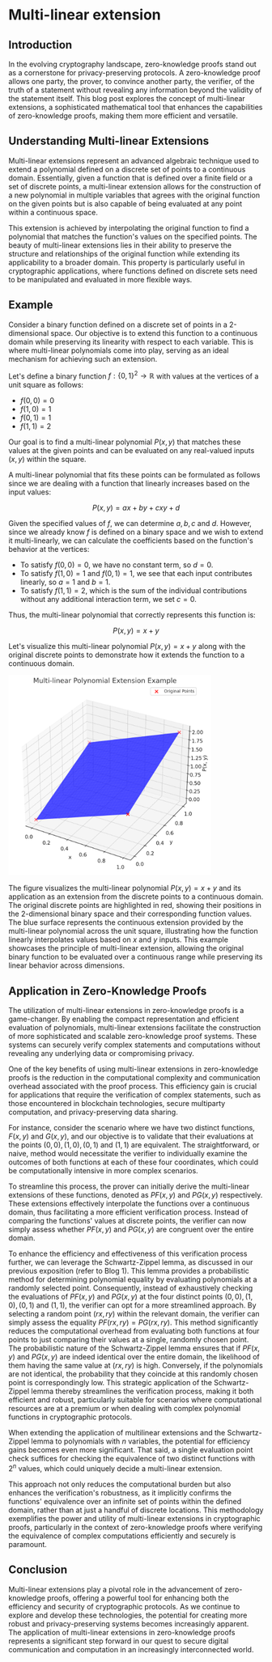 # Multi-linear extension
## Introduction
In the evolving cryptography landscape, zero-knowledge proofs stand out as a cornerstone for privacy-preserving protocols. A zero-knowledge proof allows one party, the prover, to convince another party, the verifier, of the truth of a statement without revealing any information beyond the validity of the statement itself. This blog post explores the concept of multi-linear extensions, a sophisticated mathematical tool that enhances the capabilities of zero-knowledge proofs, making them more efficient and versatile.

## Understanding Multi-linear Extensions
Multi-linear extensions represent an advanced algebraic technique used to extend a polynomial defined on a discrete set of points to a continuous domain. Essentially, given a function that is defined over a finite field or a set of discrete points, a multi-linear extension allows for the construction of a new polynomial in multiple variables that agrees with the original function on the given points but is also capable of being evaluated at any point within a continuous space.



This extension is achieved by interpolating the original function to find a polynomial that matches the function's values on the specified points. The beauty of multi-linear extensions lies in their ability to preserve the structure and relationships of the original function while extending its applicability to a broader domain. This property is particularly useful in cryptographic applications, where functions defined on discrete sets need to be manipulated and evaluated in more flexible ways.

## Example
Consider a binary function defined on a discrete set of points in a 2-dimensional space. Our objective is to extend this function to a continuous domain while preserving its linearity with respect to each variable. This is where multi-linear polynomials come into play, serving as an ideal mechanism for achieving such an extension.

Let's define a binary function $f: \{0, 1\}^2 \rightarrow \mathbb{R}$ with values at the vertices of a unit square as follows:

- $f(0, 0) = 0$
- $f(1, 0) = 1$
- $f(0, 1) = 1$
- $f(1, 1) = 2$

Our goal is to find a multi-linear polynomial $P(x, y)$ that matches these values at the given points and can be evaluated on any real-valued inputs $(x, y)$ within the square.

A multi-linear polynomial that fits these points can be formulated as follows since we are dealing with a function that linearly increases based on the input values:

$$P(x, y) = ax+by+cxy+d$$

Given the specified values of $f$, we can determine $a, b, c$ and $d$. However, since we already know $f$ is defined on a binary space and we wish to extend it multi-linearly, we can calculate the coefficients based on the function's behavior at the vertices:

- To satisfy $f(0, 0) = 0$, we have no constant term, so $d=0$.
- To satisfy $f(1, 0) = 1$ and $f(0, 1) = 1$, we see that each input contributes linearly, so $a = 1$ and $b = 1$.
- To satisfy $f(1, 1) = 2$, which is the sum of the individual contributions without any additional interaction term, we set $c = 0$.

Thus, the multi-linear polynomial that correctly represents this function is:

$$P(x, y) = x + y$$

Let's visualize this multi-linear polynomial $P(x, y) = x + y$ along with the original discrete points to demonstrate how it extends the function to a continuous domain.

<img src="mle.png" width="400">

The figure visualizes the multi-linear polynomial $P(x, y)=x+y$ and its application as an extension from the discrete points to a continuous domain. The original discrete points are highlighted in red, showing their positions in the 2-dimensional binary space and their corresponding function values. The blue surface represents the continuous extension provided by the multi-linear polynomial across the unit square, illustrating how the function linearly interpolates values based on $x$ and $y$ inputs. This example showcases the principle of multi-linear extension, allowing the original binary function to be evaluated over a continuous range while preserving its linear behavior across dimensions. 

## Application in Zero-Knowledge Proofs
The utilization of multi-linear extensions in zero-knowledge proofs is a game-changer. By enabling the compact representation and efficient evaluation of polynomials, multi-linear extensions facilitate the construction of more sophisticated and scalable zero-knowledge proof systems. These systems can securely verify complex statements and computations without revealing any underlying data or compromising privacy.

One of the key benefits of using multi-linear extensions in zero-knowledge proofs is the reduction in the computational complexity and communication overhead associated with the proof process. This efficiency gain is crucial for applications that require the verification of complex statements, such as those encountered in blockchain technologies, secure multiparty computation, and privacy-preserving data sharing.

For instance, consider the scenario where we have two distinct functions, $F(x, y)$ and $G(x, y)$, and our objective is to validate that their evaluations at the points $(0, 0), (1, 0), (0, 1)$ and $(1, 1)$ are equivalent. The straightforward, or naive, method would necessitate the verifier to individually examine the outcomes of both functions at each of these four coordinates, which could be computationally intensive in more complex scenarios. 

To streamline this process, the prover can initially derive the multi-linear extensions of these functions, denoted as $PF(x, y)$ and $PG(x, y)$ respectively. These extensions effectively interpolate the functions over a continuous domain, thus facilitating a more efficient verification process. Instead of comparing the functions' values at discrete points, the verifier can now simply assess whether $PF(x, y)$ and $PG(x, y)$ are congruent over the entire domain.

To enhance the efficiency and effectiveness of this verification process further, we can leverage the Schwartz-Zippel lemma, as discussed in our previous exposition (refer to Blog 1). This lemma provides a probabilistic method for determining polynomial equality by evaluating polynomials at a randomly selected point. Consequently, instead of exhaustively checking the evaluations of $PF(x, y)$ and $PG(x, y)$ at the four distinct points $(0, 0), (1, 0), (0, 1)$ and $(1, 1)$, the verifier can opt for a more streamlined approach. By selecting a random point $(rx, ry)$ within the relevant domain, the verifier can simply assess the equality $PF(rx, ry) = PG(rx, ry)$. This method significantly reduces the computational overhead from evaluating both functions at four points to just comparing their values at a single, randomly chosen point. The probabilistic nature of the Schwartz-Zippel lemma ensures that if $PF(x, y)$ and $PG(x, y)$ are indeed identical over the entire domain, the likelihood of them having the same value at $(rx, ry)$ is high. Conversely, if the polynomials are not identical, the probability that they coincide at this randomly chosen point is correspondingly low. This strategic application of the Schwartz-Zippel lemma thereby streamlines the verification process, making it both efficient and robust, particularly suitable for scenarios where computational resources are at a premium or when dealing with complex polynomial functions in cryptographic protocols. 

When extending the application of multilinear extensions and the Schwartz-Zippel lemma to polynomials with $n$ variables, the potential for efficiency gains becomes even more significant. That said, a single evaluation point check suffices for checking the equivalence of two distinct functions with $2^n$ values, which could uniquely decide a multi-linear extension.

This approach not only reduces the computational burden but also enhances the verification's robustness, as it implicitly confirms the functions' equivalence over an infinite set of points within the defined domain, rather than at just a handful of discrete locations. This methodology exemplifies the power and utility of multi-linear extensions in cryptographic proofs, particularly in the context of zero-knowledge proofs where verifying the equivalence of complex computations efficiently and securely is paramount.

## Conclusion
Multi-linear extensions play a pivotal role in the advancement of zero-knowledge proofs, offering a powerful tool for enhancing both the efficiency and security of cryptographic protocols. As we continue to explore and develop these technologies, the potential for creating more robust and privacy-preserving systems becomes increasingly apparent. The application of multi-linear extensions in zero-knowledge proofs represents a significant step forward in our quest to secure digital communication and computation in an increasingly interconnected world.